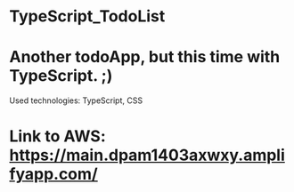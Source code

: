 # TypeScript_TodoList
# Another todoApp, but this time with TypeScript. ;)
Used technologies: TypeScript, CSS
# Link to AWS: https://main.dpam1403axwxy.amplifyapp.com/
